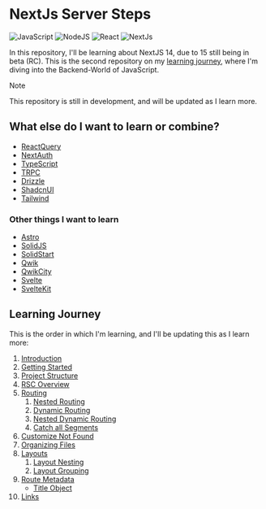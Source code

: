 # NextJs Server Steps

![JavaScript](https://img.shields.io/badge/JavaScript-031321?style=for-the-badge&logo=javascript&logoColor=yellow)
![NodeJS](https://img.shields.io/badge/NodeJS-031321?style=for-the-badge&logo=node.js&logoColor=green)
![React](https://img.shields.io/badge/React-031321?style=for-the-badge&logo=react&logoColor=61DAFB)
![NextJs](https://img.shields.io/badge/Next.js-031321?logo=nextdotjs&logoColor=fff&style=for-the-badge)

In this repository, I'll be learning about NextJS 14, due to 15 still being in beta (RC).
This is the second repository on my [learning journey](https://github.com/Neonsy/React-First-Steps), where I'm diving into the Backend-World of JavaScript.

> [!NOTE]
> This repository is still in development, and will be updated as I learn more.

## What else do I want to learn or combine?

- [ReactQuery](https://github.com/TanStack/query)
- [NextAuth](https://github.com/nextauthjs/next-auth)
- [TypeScript](https://github.com/microsoft/TypeScript)
- [TRPC](https://github.com/trpc/trpc)
- [Drizzle](https://github.com/drizzle-team/drizzle-orm)
- [ShadcnUI](https://github.com/shadcn-ui/ui)
- [Tailwind](https://github.com/tailwindlabs/tailwindcss)

### Other things I want to learn

- [Astro](https://github.com/withastro/astro)
- [SolidJS](https://github.com/solidjs/solid)
- [SolidStart](https://github.com/solidjs/solid-start)
- [Qwik](https://github.com/BuilderIO/qwik)
- [QwikCity](https://qwik.dev/docs/qwikcity/)
- [Svelte](https://github.com/sveltejs/svelte)
- [SvelteKit](https://github.com/sveltejs/kit)

## Learning Journey

This is the order in which I'm learning, and I'll be updating this as I learn more:

1. [Introduction](/Notes/01-Introduction.md)
2. [Getting Started](/Notes/02-Getting-Started.md)
3. [Project Structure](/Notes/03-Project-Structure.md)
4. [RSC Overview](/Notes/04-RSC-Overview.md)
5. [Routing](/Notes/05-Routing.md)
   1. [Nested Routing](/Notes/06-Nested-Routing.md)
   2. [Dynamic Routing](/Notes/07-Dynamic-Routing.md)
   3. [Nested Dynamic Routing](/Notes/08-Nested-Dynamic-Routing.md)
   4. [Catch all Segments](/Notes/09-Catch-All-Segments.md)
6. [Customize Not Found](/Notes/10-Customize-Not-Found.md)
7. [Organizing Files](/Notes/11-Organizing-Files.md)
8. [Layouts](/Notes/12-Layouts.md)
   1. [Layout Nesting](/Notes/13-Layout-Nesting.md)
   2. [Layout Grouping](/Notes/14-Layout-Groups.md)
9. [Route Metadata](/Notes/15-Route-Metadata.md)
   - [Title Object](/Notes/16-Title-Object.md)
10. [Links](/Notes/17-Links.md)
